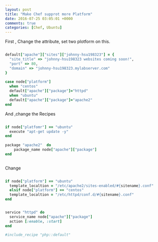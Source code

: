 ```yaml
---
layout: post
title: "Make Chef supprot more Platform"
date: 2016-07-25 03:05:01 +0000
comments: true
categories: [Chef, Ubuntu]
---
```


First , Change the attribute, set two plotform on this.

```ruby

default["apache"]["sites"]["johnny-hsu198323"] = {
  "site_title" => "johnny-hsu198323 websites coming soon!",
  "port" => 80,
  "domain" => "johnny-hsu198323.mylabserver.com"
}
	  
case node["platform"]
  when "centos"
  default["apache"]["package"]="httpd"
  when "ubuntu"
  default["apache"]["package"]="apache2"
end

```

And ,change the Recipes

```ruby assign the node for platform

if node["platfomr"] == "ubuntu"
  execute "apt-get update -y" 
end
  
package "apache2"  do
    package_name node["apache"]["package"]
end
	
```

Change 

```ruby  templatr location is different

if node["platform"] == "ubuntu"
  template_localtion = "/etc/apache2/sites-enabled/#{sitename}.conf"
  elsif node["platform"] == "centos"
  template_localtion = "/etc/httpd/conf.d/#{sitename}.conf"
end

```

```ruby Service name is also different

service "httpd" do
  service_name node["apache"]["package"]
  action [:enable, :start]
end
	
#include_recipe "php::default"
	

```
